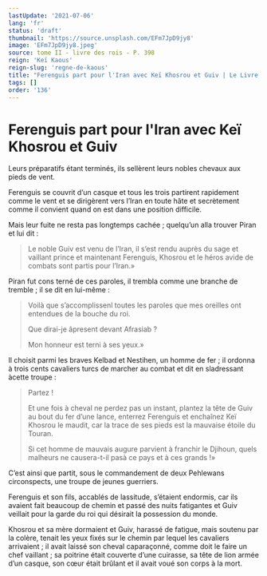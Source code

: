 ```yaml
---
lastUpdate: '2021-07-06'
lang: 'fr'
status: 'draft'
thumbnail: 'https://source.unsplash.com/EFm7JpD9jy8'
image: 'EFm7JpD9jy8.jpeg'
source: tome II - livre des rois - P. 398
reign: 'Keï Kaous'
reign-slug: 'regne-de-kaous'
title: "Ferenguis part pour l'Iran avec Keï Khosrou et Guiv | Le Livre des Rois | Shâhnâmeh"
tags: []
order: '136'
---
```


<!-- LTeX: language=fr -->

# Ferenguis part pour l'Iran avec Keï Khosrou et Guiv

Leurs préparatifs étant terminés, ils sellèrent leurs nobles chevaux aux pieds de vent.

Ferenguis se couvrit d’un casque et tous les trois partirent rapidement comme le vent et se dirigèrent vers l’Iran en toute hâte et secrètement comme il convient quand on est dans une position difficile.

Mais leur fuite ne resta pas longtemps cachée ; quelqu’un alla trouver Piran et lui dit :

> Le noble Guiv est venu de l’Iran, il s’est rendu auprès du sage et vaillant prince et maintenant Ferenguis, Khosrou et le héros avide de combats sont partis pour l’Iran.»

Piran fut cons terné de ces paroles, il trembla comme une branche de tremble ; il se dit en lui-même :

> Voilà que s’accomplissenl toutes les paroles que mes oreilles ont entendues de la bouche du roi.
>
> Que dirai-je âpresent devant Afrasiab ?
>
> Mon honneur est terni à ses yeux.»

Il choisit parmi les braves Kelbad et Nestihen, un homme de fer ; il ordonna à trois cents cavaliers turcs de marcher au combat et dit en sladressant àcette troupe :

> Partez !
>
> Et une fois à cheval ne perdez pas un instant, plantez la tête de Guiv au bout du fer d’une lance, enterrez Ferenguis et enchaînez Keï Khosrou le maudit, car la trace de ses pieds est la mauvaise étoile du Touran.
>
> Si cet homme de mauvais augure parvient à franchir le Djihoun, quels malheurs ne causera-t-il pasà ce pays et à ces grands !»

C’est ainsi que partit, sous le commandement de deux Pehlewans circonspects, une troupe de jeunes guerriers.

Ferenguis et son fils, accablés de lassitude, s’étaient endormis, car ils avaient fait beaucoup de chemin et passé des nuits fatigantes et Guiv veillait pour la garde du roi qui désirait la possession du monde.

Khosrou et sa mère dormaient et Guiv, harassé de fatigue, mais soutenu par la colère, tenait les yeux fixés sur le chemin par lequel les cavaliers arrivaient ; il avait laissé son cheval caparaçonné, comme doit le faire un chef vaillant ; sa poitrine était couverte d’une cuirasse, sa tête de lion armée d’un casque, son cœur était brûlant et il avait voué son corps à la mort.
